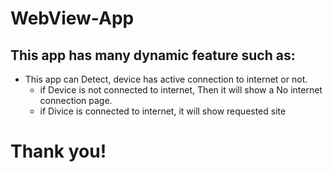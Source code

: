 # WebView-App

## This app has many dynamic feature such as: 
- This app can Detect, device has active connection to internet or not.
  - if Device is not connected to internet, Then it will show a No internet connection page.
  - if Divice is connected to internet, it will show requested site

# Thank you!
